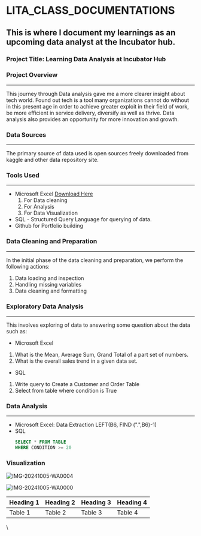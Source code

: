 # LITA_CLASS_DOCUMENTATIONS

## This is where I document my learnings as an upcoming data analyst at the Incubator hub.

### Project Title: Learning Data Analysis at Incubator Hub

### Project Overview
---
This journey through Data analysis gave me a more clearer insight about tech world. Found out tech is a tool many organizations cannot do without in this present age in order to achieve greater exploit in their field of work, be more efficient in service delivery, diversify as well as thrive. Data analysis also provides an opportunity for more innovation and growth.

### Data Sources
---
The primary source of data used is open sources freely downloaded from kaggle and other data repository site.

### Tools Used
---
- Microsoft Excel [Download Here](https://www.microsoft.com)
  1. For Data cleaning
  2. For Analysis
  3. For Data Visualization
- SQL - Structured Query Language for querying of data.
- Github for Portfolio building

### Data Cleaning and Preparation
---
In the initial phase of the data cleaning and preparation, we perform the following actions:
1. Data loading and inspection
2. Handling missing variables
3. Data cleaning and formatting

### Exploratory Data Analysis
---
This involves exploring of data to answering some question about the data such as:
- Microsoft Excel
1. What is the Mean, Average Sum, Grand Total of a part set of numbers.
2. What is the overall sales trend in a given data set.
- SQL
1. Write query to Create a Customer and Order Table
2. Select from table where condition is True
   
### Data Analysis
---
- Microsoft Excel: Data Extraction
  LEFT(B6, FIND (".",B6)-1)
- SQL 
  ```SQL
  SELECT * FROM TABLE
  WHERE CONDITION >= 20

### Visualization

![IMG-20241005-WA0004](https://github.com/user-attachments/assets/f690c24c-c17c-40ed-9a24-e57082bfa6c8)


![IMG-20241005-WA0000](https://github.com/user-attachments/assets/a93a9127-a860-497f-a9f6-31fa5cb18bf0)


|Heading 1|Heading 2|Heading 3|Heading 4|
|---------|---------|---------|---------|
|Table 1|Table 2|Table 3|Table 4|
\
